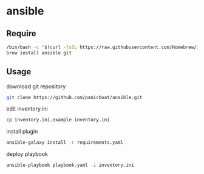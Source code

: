 # ansible

## Require

```sh
/bin/bash -c "$(curl -fsSL https://raw.githubusercontent.com/Homebrew/install/HEAD/install.sh)"
brew install ansible git
```

## Usage

download git repository

```sh
git clone https://github.com/panicboat/ansible.git
```

edit inventory.ini

```sh
cp inventory.ini.example inventory.ini
```

install plugin

```sh
ansible-galaxy install -r requirements.yaml
```

deploy playbook

```sh
ansible-playbook playbook.yaml -i inventory.ini
```
